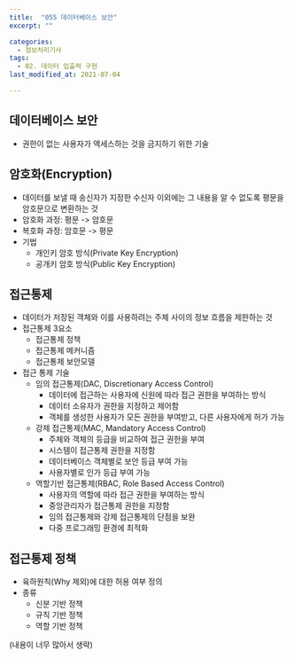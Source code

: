 ```yaml
---
title:  "055 데이터베이스 보안"
excerpt: ""

categories:
  - 정보처리기사
tags:
  - 02. 데이터 입출력 구현
last_modified_at: 2021-07-04

---
```








## 데이터베이스 보안

+ 권한이 없는 사용자가 액세스하는 것을 금지하기 위한 기술







## 암호화(Encryption)

+ 데이터를 보낼 때 송신자가 지정한 수신자 이외에는 그 내용을 알 수 없도록 평문을 암호문으로 변환하는 것
+ 암호화 과정: 평문 -> 암호문
+ 복호화 과정: 암호문 -> 평문
+ 기법
  + 개인키 암호 방식(Private Key Encryption)
  + 공개키 암호 방식(Public Key Encryption)





## 접근통제

+ 데이터가 저장된 객체와 이를 사용하려는 주체 사이의 정보 흐름을 제한하는 것
+ 접근통제 3요소
  + 접근통제 정책
  + 접근통제 메커니즘
  + 접근통제 보안모델
+ 접근 통제 기술
  + 임의 접근통제(DAC, Discretionary Access Control)
    + 데이터에 접근하는 사용자에 신원에 따라 접근 권한을 부여하는 방식
    + 데이터 소유자가 권한을 지정하고 제어함
    + 객체를 생성한 사용자가 모든 권한을 부여받고, 다른 사용자에게 허가 가능
  + 강제 접근통제(MAC, Mandatory Access Control)
    + 주체와 객체의 등급을 비교하여 접근 권한을 부여
    + 시스템이 접근통제 권한을 지정함
    + 데이터베이스 객체별로 보안 등급 부여 가능
    + 사용자별로 인가 등급 부여 가능
  + 역할기반 접근통제(RBAC, Role Based Access Control)
    + 사용자의 역할에 따라 접근 권한을 부여하는 방식
    + 중앙관리자가 접근통제 권한을 지정함
    + 임의 접근통제와 강제 접근통제의 단점을 보완
    + 다중 프로그래밍 환경에 최적화





## 접근통제 정책

+ 육하원칙(Why 제외)에 대한 허용 여부 정의
+ 종류
  + 신분 기반 정책
  + 규칙 기반 정책
  + 역할 기반 정책





(내용이 너무 많아서 생략)
